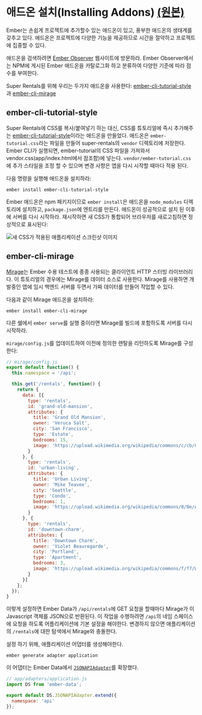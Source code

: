 # 애드온 설치(Installing Addons) [(원본)](https://guides.emberjs.com/v2.11.0/tutorial/installing-addons/)

Ember는 손쉽게 프로젝트에 추가할수 있는 애드온이 있고, 풍부한 애드온의 생태계를 갖추고 있다. 애드온은 프로젝트에 다양한 기능을 제공하므로 시간을 절약하고 프로젝트에 집중할 수 있다.

애드온을 검색하려면 [Ember Observer](https://emberobserver.com/) 웹사이트에 방문하라. Ember Observer에서는 NPM에 게시된 Ember 애드온을 카탈로그화 하고 분류하여 다양한 기준에 따라 점수를 부여한다.

Super Rentals를 위해 우리는 두가지 애드온을 사용한다: [ember-cli-tutorial-style](https://github.com/toddjordan/ember-cli-tutorial-style)과 [ember-cli-mirage](http://www.ember-cli-mirage.com/)

## ember-cli-tutorial-style

Super Rentals에 CSS를 복사/붙여넣기 하는 대신, CSS를 튜토리얼에 즉시 추가해주는 [ember-cli-tutorial-style](https://github.com/ember-learn/ember-cli-tutorial-style)이라는 애드온을 만들었다. 애드온은 `ember-tutorial.css`라는 파일을 만들어 super-rentals의 `vendor` 디렉토리에 저장한다. Ember CLI가 실행되면, ember-tutorial의 CSS 파일을 가져와서 vendor.css(app/index.html에서 참조함)에 넣는다. `vendor/ember-tutorial.css`에 추가 스타일을 조정 할 수 있으며 변경 사항은 앱을 다시 시작할 때마다 적용 된다.

다음 명령을 실행해 애드온을 설치하라:

```
ember install ember-cli-tutorial-style
```

Ember 애드온은 npm 패키지이므로 `ember install`은 애드온을 `node_modules` 디렉토리에 설치하고, `package.json`에 엔트리를 만든다. 애드온이 성공적으로 설치 된 이후에 서버를 다시 시작하라. 재시작하면 새 CSS가 통합되어 브라우저를 새로고침하면 정상적으로 표시된다:

![새 CSS가 적용된 애플리케이션 스크린샷 이미지](guides/images/styled-super-rentals-basic.png)

## ember-cli-mirage

[Mirage](http://www.ember-cli-mirage.com/)는 Ember 수용 테스트에 종종 사용되는 클라이언트 HTTP 스터빙 라이브러리다. 이 튜토리얼의 경우에는 Mirage를 데이터 소스로 사용한다. Mirage를 사용하면 개발중인 앱에 임시 백엔드 서버를 두면서 가짜 데이터를 만들어 작업할 수 있다.

다음과 같이 Mirage 애드온을 설치하라:

```
ember install ember-cli-mirage
```

다른 쉘에서 `ember serve`를 실행 중이라면 Mirage를 빌드에 포함하도록 서버를 다시 시작하라.

`mirage/config.js`를 업데이트하여 이전에 정의한 렌탈을 리턴하도록 Mirage를 구성한다:

```javascript
// mirage/config.js
export default function() {
  this.namespace = '/api';

  this.get('/rentals', function() {
    return {
      data: [{
        type: 'rentals',
        id: 'grand-old-mansion',
        attributes: {
          title: 'Grand Old Mansion',
          owner: 'Veruca Salt',
          city: 'San Francisco',
          type: 'Estate',
          bedrooms: 15,
          image: 'https://upload.wikimedia.org/wikipedia/commons/c/cb/Crane_estate_(5).jpg'
        }
      }, {
        type: 'rentals',
        id: 'urban-living',
        attributes: {
          title: 'Urban Living',
          owner: 'Mike Teavee',
          city: 'Seattle',
          type: 'Condo',
          bedrooms: 1,
          image: 'https://upload.wikimedia.org/wikipedia/commons/0/0e/Alfonso_13_Highrise_Tegucigalpa.jpg'
        }
      }, {
        type: 'rentals',
        id: 'downtown-charm',
        attributes: {
          title: 'Downtown Charm',
          owner: 'Violet Beauregarde',
          city: 'Portland',
          type: 'Apartment',
          bedrooms: 3,
          image: 'https://upload.wikimedia.org/wikipedia/commons/f/f7/Wheeldon_Apartment_Building_-_Portland_Oregon.jpg'
        }
      }]
    };
  });
}
```

이렇게 설정하면 Ember Data가 `/api/rentals`에 GET 요청을 할때마다 Mirage가 이 Javascript 객체를 JSON으로 반환된다. 이 작업을 수행하려면 `/api`의 네임 스페이스에 요청을 하도록 어플리케이션에 기본 설정을 해야한다. 변경하지 않으면 애플리케이션의 `/rentals`에 대한 탐색에서 Mirage와 충돌한다.

설정 하기 위해, 애플리케이션 어댑터를 생성해야한다.

```
ember generate adapter application
```

이 어댑터는 Ember Data에서 [`JSONAPIAdapter`](http://emberjs.com/api/data/classes/DS.JSONAPIAdapter.html)를 확장했다.

```javascript
// app/adapters/application.js
import DS from 'ember-data';

export default DS.JSONAPIAdapter.extend({
  namespace: 'api'
});
```
